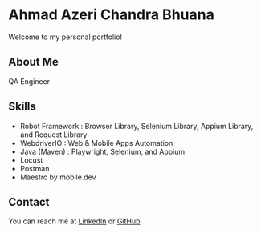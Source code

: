# Ahmad Azeri Chandra Bhuana
Welcome to my personal portfolio! 

## About Me
QA Engineer

## Skills
- Robot Framework : Browser Library, Selenium Library, Appium Library, and Request Library
- WebdriverIO : Web & Mobile Apps Automation
- Java (Maven) : Playwright, Selenium, and Appium
- Locust
- Postman
- Maestro by mobile.dev

## Contact
You can reach me at [LinkedIn]([https://www.linkedin.com/username](https://www.linkedin.com/in/ahmad-azeri-chandra-bhuana-97982a77)) or [GitHub]([https://github.com/username](https://github.com/ahmadazerichandrabhuana)).

